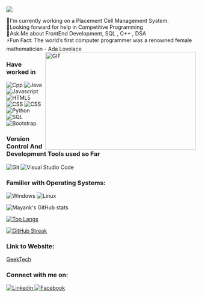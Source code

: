 <img src="https://github.com/mayank171/mayank171/blob/main/download%20(2).png?raw=true">



<p>
 📱I'm currently working on a Placement Cell Management System. <br>
 🤔Looking forward for help in Competitive Programming  <br>
 💬Ask Me about FrontEnd Development, SQL , C++ , DSA <br>
 ⚡Fun Fact: The world’s first computer programmer was a renowned female mathematician - Ada Lovelace
 <img align="right" alt="GIF" src="https://github.com/abhisheknaiidu/abhisheknaiidu/blob/master/code.gif?raw=true" width="400" height="260" />

</p>



### Have worked in 
<p>
  <img alt="Cpp" src="https://img.shields.io/badge/Cpp11-blue?logo=c++11&logoColor=white&style=flat" />
  <img alt="Java" src="https://img.shields.io/badge/Java-lightblue?logo=java&logoColor=red&style=flat" />
  <img alt="Javascript" src="https://img.shields.io/badge/Javascript-yellow?logo=javascript&logoColor=white&style=flat" />
  <img alt="HTML5" src="https://img.shields.io/badge/HTML-E34F26?logo=html5&logoColor=white&style=flat" />
  <img alt="CSS" src="https://img.shields.io/badge/CSS-61DAFB?logo=css3&logoColor=white&style=flat" />
  <img alt="CSS" src="https://img.shields.io/badge/Flask-0000?logo=flask&logoColor=white&style=flat" />
  <img alt="Python" src="https://img.shields.io/badge/Python-blue?logo=python&logoColor=white&style=flat" />
  <img alt="SQL" src="https://img.shields.io/badge/Sql-green?logo=microsoft+sql+server&logoColor=white&style=flat" />
 <img alt="Bootstrap" src="https://img.shields.io/badge/Bootstrap-purple?logo=bootstrap&logoColor=white&style=flat" />
  
</p>



### Version Control And Development Tools used so Far
<p>
  <img alt="Git" src="https://img.shields.io/badge/Git-F05032?logo=git&logoColor=white&style=flat" />
  <img alt="Visual Studio Code" src="https://img.shields.io/badge/Visual Studio Code-5C2D91?logo=visual+studio+code&logoColor=white&style=flat" />
</p>



### Familier with Operating Systems:
<p>
  <img alt="Windows" src="https://img.shields.io/badge/Windows-0078D6?logo=windows&logoColor=white&style=flat" />
  <img alt="Linux" src="https://img.shields.io/badge/Linux-DD4814?logo=linux&logoColor=white&style=flat" />
</p>


![Mayank's GitHub stats](https://github-readme-stats.vercel.app/api?username=mayank171&show_icons=true&theme=nightowl)


[![Top Langs](https://github-readme-stats.vercel.app/api/top-langs/?username=mayank171&theme=gotham)](https://github.com/mayank171/github-readme-stats)


[![GitHub Streak](https://github-readme-streak-stats.herokuapp.com/?user=mayank171)](https://git.io/streak-stats)




### Link to Website:
  <p><a href="https://geektech1717.blogspot.com/" target="_blank">GeekTech</a></p>



### Connect with me on:
<p>

 <a href="https://www.linkedin.com/in/mayank-mewar-586090173/">
  <img
    alt="Linkedin"
    src="https://img.shields.io/badge/linkedin-0077B5?logo=linkedin&logoColor=white&style=flat"
  />
  
  <a href="https://www.facebook.com/mayank.mewar.3/">
  <img
    alt="Facebook"
    src="https://img.shields.io/badge/facebook-blue?logo=facebook&logoColor=white&style=flat"
  /><br>
 </p>
  
  
  

